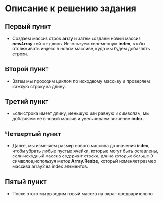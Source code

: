 # **Описание к решению задания**
## Первый пункт
+ Создаем массив строк **array** и затем создаем новый массив **newArray** той же длины.Используем переменную **index**, чтобы отслеживать индекс в новом массиве, куда мы будем добавлять строки. 
## Второй пункт
+ Затем мы проходим циклом по исходному массиву и проверяем каждую строку на длину. 
## Третий пункт
+ Если строка имеет длину, меньшую или равную 3 символам, мы добавляем ее в новый массив и увеличиваем значение **index**.
## Четвертый пункт
+ Далее, мы изменяем размер нового массива до значения **index**, чтобы убрать любые пустые ячейки, которые могут быть оставлены, если исходный массив содержит строки, длина которых больше 3 символов,используя метод **Array.Resize**, который изменяет размер массива array2 на index элементов. 
## Пятый пункт
+ После этого мы выводим новый массив на экран предварительно 